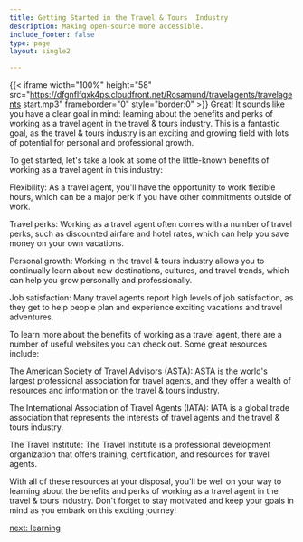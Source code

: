 ```yaml
---
title: Getting Started in the Travel & Tours  Industry
description: Making open-source more accessible.
include_footer: false
type: page
layout: single2

---
```


{{< iframe width="100%" height="58" src="https://dfgnflfqxk4ps.cloudfront.net/Rosamund/travelagents/travelagents start.mp3" frameborder="0" style="border:0" >}}
Great! It sounds like you have a clear goal in mind: learning about the benefits and perks of working as a travel agent in the travel & tours industry. This is a fantastic goal, as the travel & tours industry is an exciting and growing field with lots of potential for personal and professional growth.

To get started, let's take a look at some of the little-known benefits of working as a travel agent in this industry:

Flexibility: As a travel agent, you'll have the opportunity to work flexible hours, which can be a major perk if you have other commitments outside of work.

Travel perks: Working as a travel agent often comes with a number of travel perks, such as discounted airfare and hotel rates, which can help you save money on your own vacations.

Personal growth: Working in the travel & tours industry allows you to continually learn about new destinations, cultures, and travel trends, which can help you grow personally and professionally.

Job satisfaction: Many travel agents report high levels of job satisfaction, as they get to help people plan and experience exciting vacations and travel adventures.

To learn more about the benefits of working as a travel agent, there are a number of useful websites you can check out. Some great resources include:

The American Society of Travel Advisors (ASTA): ASTA is the world's largest professional association for travel agents, and they offer a wealth of resources and information on the travel & tours industry.

The International Association of Travel Agents (IATA): IATA is a global trade association that represents the interests of travel agents and the travel & tours industry.

The Travel Institute: The Travel Institute is a professional development organization that offers training, certification, and resources for travel agents.

With all of these resources at your disposal, you'll be well on your way to learning about the benefits and perks of working as a travel agent in the travel & tours industry. Don't forget to stay motivated and keep your goals in mind as you embark on this exciting journey!


<a href="https://workdojos.com/travelagents/learning">next: learning</a>
